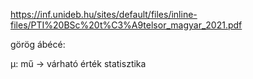 
https://inf.unideb.hu/sites/default/files/inline-files/PTI%20BSc%20t%C3%A9telsor_magyar_2021.pdf


görög ábécé:

μ: mű -> várható érték statisztika